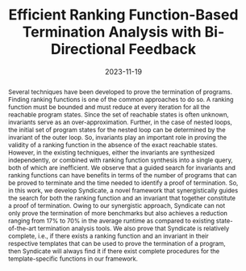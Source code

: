 ---
layout: publications
type: preprint

title: "Efficient Ranking Function-Based Termination Analysis with Bi-Directional Feedback"
authors: "Yasmin Chandini Sarita, Avaljot Singh, <span class=author-font>Shaurya Gomber</span>, Gagandeep Singh, Mahesh Viswanathan"
date: 2023-11-19
venue: 

abstract: >
    Several techniques have been developed to prove the termination of programs. Finding ranking functions is one of the common approaches to do so. A ranking function must be bounded and must reduce at every iteration for all the reachable program states. Since the set of reachable states is often unknown, invariants serve as an over-approximation. Further, in the case of nested loops, the initial set of program states for the nested loop can be determined by the invariant of the outer loop. So, invariants play an important role in proving the validity of a ranking function in the absence of the exact reachable states. However, in the existing techniques, either the invariants are synthesized independently, or combined with ranking function synthesis into a single query, both of which are inefficient. We observe that a guided search for invariants and ranking functions can have benefits in terms of the number of programs that can be proved to terminate and the time needed to identify a proof of termination. So, in this work, we develop Syndicate, a novel framework that synergistically guides the search for both the ranking function and an invariant that together constitute a proof of termination. Owing to our synergistic approach, Syndicate can not only prove the termination of more benchmarks but also achieves a reduction ranging from 17% to 70% in the average runtime as compared to existing state-of-the-art termination analysis tools. We also prove that Syndicate is relatively complete, i.e., if there exists a ranking function and an invariant in their respective templates that can be used to prove the termination of a program, then Syndicate will always find it if there exist complete procedures for the template-specific functions in our framework.

links:
  - name: "Arxiv"
    url: "https://arxiv.org/abs/2404.05951"

bibtex: >
    @misc{syndicate_arxiv,
        title={Efficient Ranking Function-Based Termination Analysis with Bi-Directional Feedback}, 
        author={Yasmin Sarita and Avaljot Singh and Shaurya Gomber and Gagandeep Singh and Mahesh Vishwanathan},
        year={2024},
        eprint={2404.05951},
        archivePrefix={arXiv},
        primaryClass={cs.LO},
        url={https://arxiv.org/abs/2404.05951}, 
    }
---
